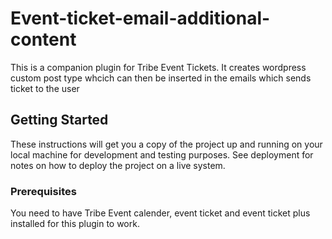 # Event-ticket-email-additional-content

This is a companion plugin for Tribe Event Tickets. It creates wordpress custom post type whcich can then be inserted in the emails which sends ticket to the user

## Getting Started

These instructions will get you a copy of the project up and running on your local machine for development and testing purposes. See deployment for notes on how to deploy the project on a live system.

### Prerequisites

You need to have Tribe Event calender, event ticket and event ticket plus installed for this plugin to work. 

